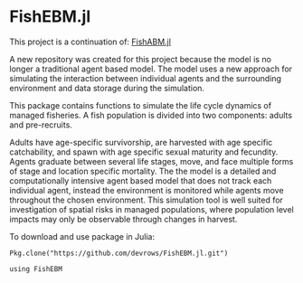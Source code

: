 # FishEBM.jl
This project is a continuation of: [FishABM.jl](https://github.com/devrows/FishABM.jl/)

A new repository was created for this project because the model is no longer a traditional agent based model. The model uses a new approach for simulating the interaction between individual agents and the surrounding environment and data storage during the simulation.

This package contains functions to simulate the life cycle dynamics of managed fisheries. A fish population is divided into two components: adults and pre-recruits.

Adults have age-specific survivorship, are harvested with age specific catchability, and spawn with age specific sexual maturity and fecundity. Agents graduate between several life stages, move, and face multiple forms of stage and location specific mortality. The the model is a detailed and computationally intensive agent based model that does not track each individual agent, instead the environment is monitored while agents move throughout the chosen environment. This simulation tool is well suited for investigation of spatial risks in managed populations, where population level impacts may only be observable through changes in harvest.

To download and use package in Julia:

`Pkg.clone("https://github.com/devrows/FishEBM.jl.git")`

`using FishEBM`
